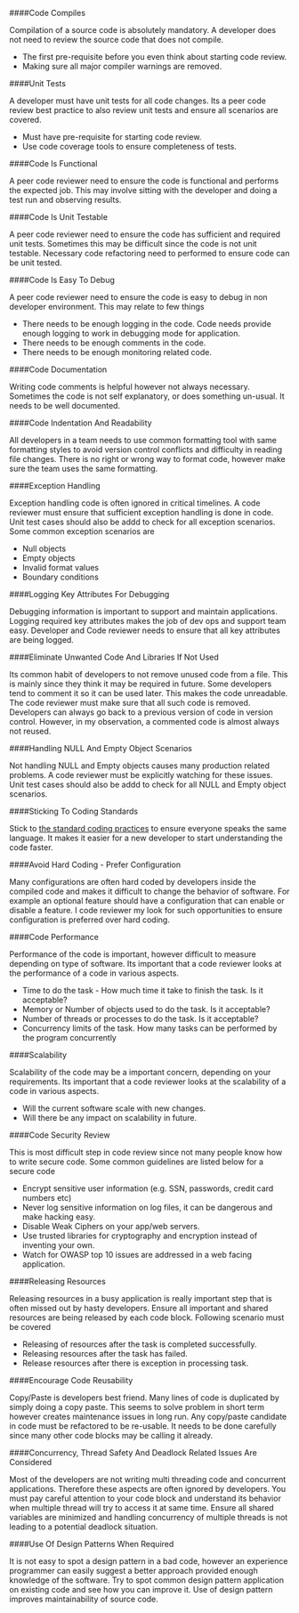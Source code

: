 ####Code Compiles

Compilation of a source code is absolutely mandatory. A developer does not need to review the source code that does not compile.  
* The first pre-requisite before you even think about starting code review.
* Making sure all major compiler warnings are removed.

####Unit Tests

A developer must have unit tests for all code changes. Its a peer code review best practice to also review unit tests and ensure all scenarios are covered. 
* Must have pre-requisite for starting code review.
* Use code coverage tools to ensure completeness of tests.

####Code Is Functional

A peer code reviewer need to ensure the code is functional and performs the expected job. This may involve sitting with the developer and doing a test run and observing results.

####Code Is Unit Testable

A peer code reviewer need to ensure the code has sufficient and required unit tests. Sometimes this may be difficult since the code is not unit testable. Necessary code refactoring need to performed to ensure code can be unit tested.

####Code Is Easy To Debug

A peer code reviewer need to ensure the code is easy to debug in non developer environment. This may relate to few things 
* There needs to be enough logging in the code. Code needs provide enough logging to work in debugging mode for application.
* There needs to be enough comments in the code.
* There needs to be enough monitoring related code.

####Code Documentation

Writing code comments is helpful however not always necessary. Sometimes the code is not self explanatory, or does something un-usual. It needs to be well documented.

####Code Indentation And Readability

All developers in a team needs to use common formatting tool with same formatting styles to avoid version control conflicts and difficulty in reading file changes. There is no right or wrong way to format code, however make sure the team uses the same formatting.

####Exception Handling

Exception handling code is often ignored in critical timelines. A code reviewer must ensure that sufficient exception handling is done in code. Unit test cases should also be addd to check for all exception scenarios. Some common exception scenarios are
* Null objects
* Empty objects
* Invalid format values
* Boundary conditions

####Logging Key Attributes For Debugging

Debugging information is important to support and maintain applications. Logging required key attributes makes the job of dev ops and support team easy. Developer and Code reviewer needs to ensure that all key attributes are being logged.

####Eliminate Unwanted Code And Libraries If Not Used

Its common habit of developers to not remove unused code from a file. This is mainly since they think it may be required in future. Some developers tend to comment it so it can be used later. This makes the code unreadable. The code reviewer must make sure that all such code is removed. Developers can always go back to a previous version of code in version control. However, in my observation, a commented code is almost always not reused.

####Handling NULL And Empty Object Scenarios

Not handling NULL and Empty objects causes many production related problems. A code reviewer must be explicitly watching for these issues.  Unit test cases should also be addd to check for all NULL and Empty object scenarios.

####Sticking To Coding Standards

Stick to [the standard coding practices](./style-guide.md) to ensure everyone speaks the same language. It makes it easier for a new developer to start understanding the code faster.

####Avoid Hard Coding - Prefer Configuration

Many configurations are often hard coded by developers inside the compiled code and makes it difficult to change the behavior of software. For example an optional feature should have a configuration that can enable or disable a feature. I code reviewer my look for such opportunities to ensure configuration is preferred over hard coding.

####Code Performance

Performance of the code is important, however difficult to measure depending on type of software. Its important that a code reviewer looks at the performance of a code in various aspects. 
* Time to do the task - How much time it take to finish the task. Is it acceptable?
* Memory or Number of objects used to do the task.  Is it acceptable?
* Number of threads or processes to do the task.  Is it acceptable?
* Concurrency limits of the task. How many tasks can be performed by the program concurrently

####Scalability

Scalability of the code may be a important concern, depending on your requirements.  Its important that a code reviewer looks at the scalability of a code in various aspects. 
* Will the current software scale with new changes.
* Will there be any impact on scalability in future.

####Code Security Review

This is most difficult step in code review since not many people know how to write secure code. Some common guidelines are listed below for a secure code
* Encrypt sensitive user information (e.g. SSN, passwords, credit card numbers etc)
* Never log sensitive information on log files, it can be dangerous and make hacking easy.
* Disable Weak Ciphers on your app/web servers.
* Use trusted libraries for cryptography and encryption instead of inventing your own.
* Watch for OWASP top 10 issues are addressed in a web facing application.

####Releasing Resources

Releasing resources in a busy application is really important step that is often missed out by hasty developers. Ensure all important and shared resources are being released by each code block. Following scenario must be covered

* Releasing of resources after the task is completed successfully.
* Releasing resources after the task has failed.
* Release resources after there is exception in processing task.

####Encourage Code Reusability

Copy/Paste is developers best friend.  Many lines of code is duplicated by simply doing a copy paste. This seems to solve problem in short term however creates maintenance issues in long run. Any copy/paste candidate in code must be refactored to be re-usable. It needs to be done carefully since many other code blocks may be calling it already.

####Concurrency, Thread Safety And Deadlock Related Issues Are Considered

Most of the developers are not writing multi threading code and concurrent applications. Therefore these aspects are often ignored by developers. You must pay careful attention to your code block and understand its behavior when multiple thread will try to access it at same time. Ensure all shared variables are minimized and handling concurrency of multiple threads is not leading to a potential deadlock situation.

####Use Of Design Patterns When Required

It is not easy to spot a design pattern in a bad code, however an experience programmer can easily suggest a better approach provided enough knowledge of the software. 
Try to spot common design pattern application on existing code and see how you can improve it. Use of design pattern improves maintainability of source code.
